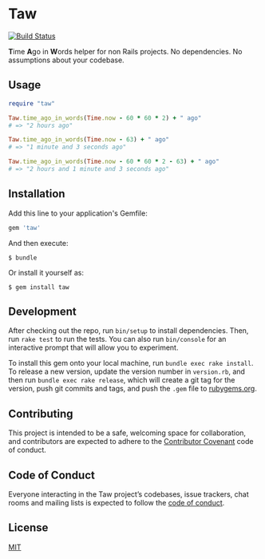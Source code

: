 # Taw

[![Build Status](https://travis-ci.org/shime/taw.svg?branch=master)](https://travis-ci.org/shime/taw)

**T**ime **A**go in **W**ords helper for non Rails projects.
No dependencies. No assumptions about your codebase.

## Usage

```ruby
require "taw"

Taw.time_ago_in_words(Time.now - 60 * 60 * 2) + " ago"
# => "2 hours ago"

Taw.time_ago_in_words(Time.now - 63) + " ago"
# => "1 minute and 3 seconds ago"

Taw.time_ago_in_words(Time.now - 60 * 60 * 2 - 63) + " ago"
# => "2 hours and 1 minute and 3 seconds ago"
```

## Installation

Add this line to your application's Gemfile:

```ruby
gem 'taw'
```

And then execute:

    $ bundle

Or install it yourself as:

    $ gem install taw

## Development

After checking out the repo, run `bin/setup` to install dependencies. Then, run `rake test` to run the tests. You can also run `bin/console` for an interactive prompt that will allow you to experiment.

To install this gem onto your local machine, run `bundle exec rake install`. To release a new version, update the version number in `version.rb`, and then run `bundle exec rake release`, which will create a git tag for the version, push git commits and tags, and push the `.gem` file to [rubygems.org](https://rubygems.org).

## Contributing

This project is intended to be a safe, welcoming space for collaboration, and contributors are expected to adhere to the [Contributor Covenant](http://contributor-covenant.org) code of conduct.

## Code of Conduct

Everyone interacting in the Taw project’s codebases, issue trackers, chat rooms and mailing lists is expected to follow the [code of conduct](https://github.com/shime/taw/blob/master/CODE_OF_CONDUCT.md).

## License

[MIT](/LICENSE)
